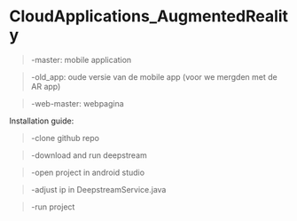 # CloudApplications_AugmentedReality

>-master: mobile application

>-old_app: oude versie van de mobile app (voor we mergden met de AR app)

>-web-master: webpagina


Installation guide:

>-clone github repo

>-download and run deepstream

>-open project in android studio

>-adjust ip in DeepstreamService.java

>-run project
